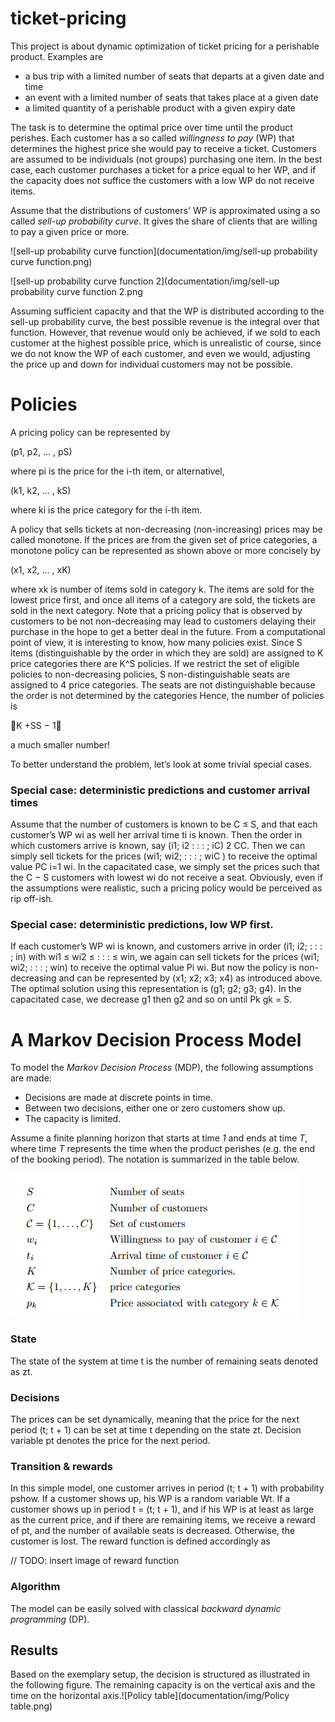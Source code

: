 # ticket-pricing
This project is about dynamic optimization of ticket pricing for a perishable product. Examples are

* a bus trip with a limited number of seats that departs at a given date and time
* an event with a limited number of seats that takes place at a given date
* a limited quantity of a perishable product with a given expiry date

The task is to determine the optimal price over time until the product perishes. Each customer has a so called *willingness to pay* (WP) that determines the highest price she would pay to receive a ticket. Customers are assumed to be individuals (not groups) purchasing one item. In the best case, each customer purchases a ticket for a price equal to her WP, and if the capacity does not suffice the customers with a low WP do not receive items. 

Assume that the distributions of customers' WP is approximated using a so called *sell-up probability curve*. It gives the share of clients that are  willing to pay a given price or more. 

   ![sell-up probability curve function](documentation/img/sell-up probability curve function.png)

![sell-up probability curve function 2](documentation/img/sell-up probability curve function 2.png

Assuming sufficient capacity and that the WP is distributed according to the sell-up probability curve, the best possible revenue is the integral over that function. However, that revenue would only be achieved, if we sold to each customer at the highest possible price, which is unrealistic of course, since we do not know the WP of each customer, and even we would, adjusting the price up and down for individual customers may not be possible.

# Policies
A pricing policy can be represented by 

(p1, p2, ... , pS) 

where pi is the price for the i-th item, or alternativel, 

(k1, k2, ... , kS)

where ki is the price category for the i-th item.

A policy that sells tickets at non-decreasing (non-increasing) prices may be called monotone. If the prices are from the given set of price categories, a monotone policy can be represented as shown above or more concisely by 

(x1, x2, ... , xK)

where xk is number of items sold in category k. The items are sold for the lowest price first, and once all items of a category are sold, the tickets are sold in the next category. Note that a pricing policy that is observed by customers to be not non-decreasing may lead to customers delaying
their purchase in the hope to get a better deal in the future. From a computational point of view, it is interesting to know, how many policies exist. Since S items (distinguishable by the order in which they are sold) are assigned to K price categories there are K^S policies. If we restrict the set of eligible policies to non-decreasing policies, S non-distinguishable seats are assigned to 4
price categories. The seats are not distinguishable because the order is not determined by the categories Hence, the number of policies is 

K +SS − 1 

a much smaller number!

To better understand the problem, let’s look at some trivial special cases.

### Special case: deterministic predictions and customer arrival times
Assume that the number of customers is known to be C ≤ S, and that each customer’s WP wi as well her arrival time ti is known. Then the order in which customers arrive is known, say (i1; i2 : : : ; iC) 2 CC. Then we can simply sell tickets for the prices (wi1; wi2; : : : ; wiC ) to receive the optimal value PC i=1 wi. In the capacitated case, we simply set the prices such that the C − S customers with lowest wi do not receive a seat. Obviously, even if the assumptions were realistic, such a pricing policy would be perceived as rip off-ish.

### Special case: deterministic predictions, low WP first.
If each customer’s WP wi is known, and customers arrive in order (i1; i2; : : : ; in) with wi1 ≤ wi2 ≤ : : : ≤ win, we again can sell tickets for the prices (wi1; wi2; : : : ; win) to receive the optimal value Pi wi. But now the policy is non-decreasing and can be represented by (x1; x2; x3; x4) as introduced above. The optimal solution using this representation is (g1; g2; g3; g4). In the capacitated case, we decrease g1 then g2 and so on until Pk gk = S.



# A Markov Decision Process Model

To model the *Markov Decision Process* (MDP), the following assumptions are made:

* Decisions are made at discrete points in time.
* Between two decisions, either one or zero customers show up.
* The capacity is limited.

Assume a finite planning horizon that starts at time *1* and ends at time *T*, where time *T* represents the time when the product perishes (e.g. the end of the booking period). The notation is summarized in the table below.

![Notation](documentation/img/Notation.png)

### State

The state of the system at time t is the number of remaining seats denoted as zt.

### Decisions

The prices can be set dynamically, meaning that the price for the next period (t; t + 1) can be set at
time t depending on the state zt. Decision variable pt denotes the price for the next period.

### Transition & rewards

In this simple model, one customer arrives in period (t; t + 1) with probability pshow. If
a customer shows up, his WP is a random variable Wt. If a customer shows up in period t = (t; t + 1), and if his WP is at least as large as the current price, and if there are remaining items, we receive a reward of pt, and the number of available seats is decreased. Otherwise, the customer is lost. The reward function is defined accordingly as

// TODO: insert image of reward function

### Algorithm

The model can be easily solved with classical *backward dynamic programming* (DP).

##  Results

Based on the exemplary setup, the decision is structured as illustrated in the following figure. The remaining capacity is on the vertical axis and the time on the horizontal axis.![Policy table](documentation/img/Policy table.png)
